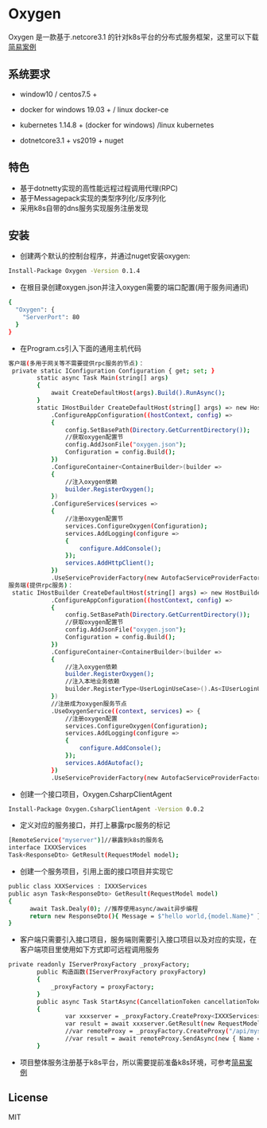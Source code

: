 # Oxygen
Oxygen 是一款基于.netcore3.1 的针对k8s平台的分布式服务框架，这里可以下载[简易案例][1]
## 系统要求

* window10 / centos7.5 +

* docker for windows 19.03 + / linux docker-ce

* kubernetes 1.14.8 + (docker for windows) /linux kubernetes 
* dotnetcore3.1 + vs2019 + nuget
## 特色
* 基于dotnetty实现的高性能远程过程调用代理(RPC)
* 基于Messagepack实现的类型序列化/反序列化
* 采用k8s自带的dns服务实现服务注册发现
## 安装
* 创建两个默认的控制台程序，并通过nuget安装oxygen:

```bash
Install-Package Oxygen -Version 0.1.4
```

* 在根目录创建oxygen.json并注入oxygen需要的端口配置(用于服务间通讯)

```bash
{
  "Oxygen": {
    "ServerPort": 80
  }
}
```
* 在Program.cs引入下面的通用主机代码
```bash
客户端(多用于网关等不需要提供rpc服务的节点)：
 private static IConfiguration Configuration { get; set; }
        static async Task Main(string[] args)
        {
            await CreateDefaultHost(args).Build().RunAsync();
        }
        static IHostBuilder CreateDefaultHost(string[] args) => new HostBuilder()
            .ConfigureAppConfiguration((hostContext, config) =>
            {
                config.SetBasePath(Directory.GetCurrentDirectory());
                //获取oxygen配置节
                config.AddJsonFile("oxygen.json");
                Configuration = config.Build();
            })
            .ConfigureContainer<ContainerBuilder>(builder =>
            {
                //注入oxygen依赖
                builder.RegisterOxygen();
            })
            .ConfigureServices(services =>
            {
                //注册oxygen配置节
                services.ConfigureOxygen(Configuration);
                services.AddLogging(configure =>
                {
                    configure.AddConsole();
                });
                services.AddHttpClient();
            })
            .UseServiceProviderFactory(new AutofacServiceProviderFactory());
服务端(提供rpc服务)：
 static IHostBuilder CreateDefaultHost(string[] args) => new HostBuilder()
            .ConfigureAppConfiguration((hostContext, config) =>
            {
                config.SetBasePath(Directory.GetCurrentDirectory());
                //获取oxygen配置节
                config.AddJsonFile("oxygen.json");
                Configuration = config.Build();
            })
            .ConfigureContainer<ContainerBuilder>(builder =>
            {
                //注入oxygen依赖
                builder.RegisterOxygen();
                //注入本地业务依赖
                builder.RegisterType<UserLoginUseCase>().As<IUserLoginUseCase>().InstancePerDependency();
            })
            //注册成为oxygen服务节点
            .UseOxygenService((context, services) => {
                //注册oxygen配置
                services.ConfigureOxygen(Configuration);
                services.AddLogging(configure =>
                {
                    configure.AddConsole();
                });
                services.AddAutofac();
            })
            .UseServiceProviderFactory(new AutofacServiceProviderFactory());
```

* 创建一个接口项目，Oxygen.CsharpClientAgent
```bash
Install-Package Oxygen.CsharpClientAgent -Version 0.0.2
```
* 定义对应的服务接口，并打上暴露rpc服务的标记
```bash
[RemoteService("myserver")]//暴露到k8s的服务名
interface IXXXServices
Task<ResponseDto> GetResult(RequestModel model);
```
* 创建一个服务项目，引用上面的接口项目并实现它
```bash
public class XXXServices : IXXXServices
public asyn Task<ResponseDto> GetResult(RequestModel model)
{
      await Task.Dealy(0); //推荐使用async/await异步编程
      return new ResponseDto(){ Message = $"hello world,{model.Name}" };
}
```
* 客户端只需要引入接口项目，服务端则需要引入接口项目以及对应的实现，在客户端项目里使用如下方式即可远程调用服务

```bash
private readonly IServerProxyFactory _proxyFactory;
        public 构造函数(IServerProxyFactory proxyFactory)
        {
            _proxyFactory = proxyFactory;
        }
        public async Task StartAsync(CancellationToken cancellationToken)
        {
                var xxxserver = _proxyFactory.CreateProxy<IXXXServices>();//直接通过引用接口类型创建代理
                var result = await xxxserver.GetResult(new RequestModel() { Name = "admin" });
                //var remoteProxy = _proxyFactory.CreateProxy("/api/myserver/XXXServices/GetResult"); //通过url的方式创建代理
                //var result = await remoteProxy.SendAsync(new { Name = "admin" });
        }
```
* 项目整体服务注册基于k8s平台，所以需要提前准备k8s环境，可参考[简易案例][1]
## License

MIT

[1]: https://github.com/sd797994/Oxygen-EshopSample "简易案例"